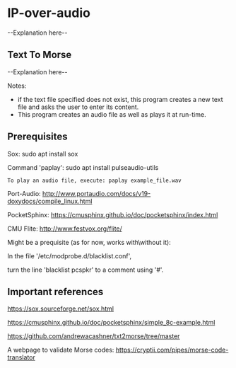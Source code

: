 # IP-over-audio

--Explanation here--

## Text To Morse

--Explanation here--

Notes:
* if the text file specified does not exist,
this program creates a new text file and asks the user to enter its content.
* This program creates an audio file as well as plays it at run-time.


## Prerequisites

Sox: sudo apt install sox

Command 'paplay': sudo apt install pulseaudio-utils
    
    To play an audio file, execute: paplay example_file.wav

Port-Audio: http://www.portaudio.com/docs/v19-doxydocs/compile_linux.html

PocketSphinx: https://cmusphinx.github.io/doc/pocketsphinx/index.html

CMU Flite: http://www.festvox.org/flite/



Might be a prequisite (as for now, works with\without it):

In the file '/etc/modprobe.d/blacklist.conf',

turn the line 'blacklist pcspkr' to a comment using '#'.



## Important references

https://sox.sourceforge.net/sox.html

https://cmusphinx.github.io/doc/pocketsphinx/simple_8c-example.html

https://github.com/andrewacashner/txt2morse/tree/master

A webpage to validate Morse codes: https://cryptii.com/pipes/morse-code-translator

